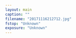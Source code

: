 ```yaml
---
layout: main
caption: ""
filename: "20171116212712.jpg"
fstop: "Unknown"
exposure: "Unknown"
---
```

